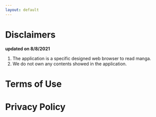 ```yaml
---
layout: default
---
```


# Disclaimers
**updated on 8/8/2021**
<br />
1. The application is a specific designed web browser to read manga.
2. We do not own any contents showed in the application.

# Terms of Use

# Privacy Policy